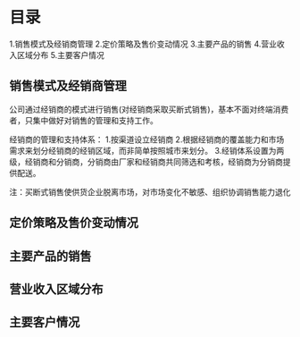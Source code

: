 # 目录
1.销售模式及经销商管理
2.定价策略及售价变动情况
3.主要产品的销售
4.营业收入区域分布
5.主要客户情况

## 销售模式及经销商管理
公司通过经销商的模式进行销售(对经销商采取买断式销售)，基本不面对终端消费者，只集中做好对销售的管理和支持工作。

经销商的管理和支持体系：
1.按渠道设立经销商
2.根据经销商的覆盖能力和市场需求来划分经销商的经销区域，而非简单按照城市来划分。
3.经销体系设置为两级，经销商和分销商，分销商由厂家和经销商共同筛选和考核，经销商为分销商提供配送。

注：买断式销售使供货企业脱离市场，对市场变化不敏感、组织协调销售能力退化

## 定价策略及售价变动情况
## 主要产品的销售
## 营业收入区域分布
## 主要客户情况